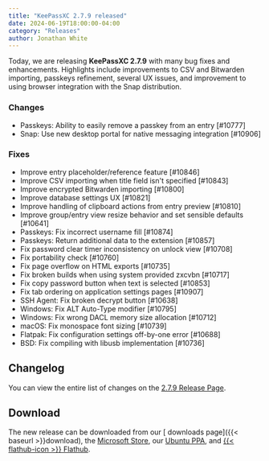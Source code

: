 ```yaml
---
title: "KeePassXC 2.7.9 released"
date: 2024-06-19T18:00:00-04:00
category: "Releases"
author: Jonathan White
---
```


Today, we are releasing **KeePassXC 2.7.9** with many bug fixes and enhancements. Highlights include improvements to CSV and Bitwarden 
importing, passkeys refinement, several UX issues, and improvement to using browser integration with the Snap distribution.

<!--more-->

### Changes
* Passkeys: Ability to easily remove a passkey from an entry [#10777]
* Snap: Use new desktop portal for native messaging integration [#10906]

### Fixes
* Improve entry placeholder/reference feature [#10846]
* Improve CSV importing when title field isn't specified [#10843]
* Improve encrypted Bitwarden importing [#10800]
* Improve database settings UX [#10821]
* Improve handling of clipboard actions from entry preview [#10810]
* Improve group/entry view resize behavior and set sensible defaults [#10641]
* Passkeys: Fix incorrect username fill [#10874]
* Passkeys: Return additional data to the extension [#10857]
* Fix password clear timer inconsistency on unlock view [#10708]
* Fix portability check [#10760]
* Fix page overflow on HTML exports [#10735]
* Fix broken builds when using system provided zxcvbn [#10717]
* Fix copy password button when text is selected [#10853]
* Fix tab ordering on application settings pages [#10907]
* SSH Agent: Fix broken decrypt button [#10638]
* Windows: Fix ALT Auto-Type modifier [#10795]
* Windows: Fix wrong DACL memory size allocation [#10712]
* macOS: Fix monospace font sizing [#10739]
* Flatpak: Fix configuration settings off-by-one error [#10688]
* BSD: Fix compiling with libusb implementation [#10736]

## Changelog

You can view the entire list of changes on the [<i class="fa-brands fa-github"></i>  2.7.9 Release Page](https://github.com/keepassxreboot/keepassxc/releases/tag/2.7.9).

## Download

The new release can be downloaded from our [<i class="fa-solid fa-download"></i> downloads page]({{< baseurl >}}download),
the [<i class="fa-brands fa-microsoft"></i> Microsoft Store](https://apps.microsoft.com/store/detail/keepassxc/XP8K2L36VP0QMB),
our [<i class="fa-brands fa-ubuntu"></i> Ubuntu PPA](https://launchpad.net/~phoerious/+archive/ubuntu/keepassxc/),
and [{{< flathub-icon >}}  Flathub](https://www.flathub.org/apps/details/org.keepassxc.KeePassXC).

